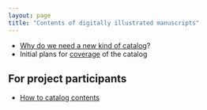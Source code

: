 ```yaml
---
layout: page
title: "Contents of digitally illustrated manuscripts"
---
```


- [Why do we need a new kind of catalog](why)?
- Initial plans for [coverage](coverage) of the catalog

## For project participants ##

- [How to catalog contents](how-to)
